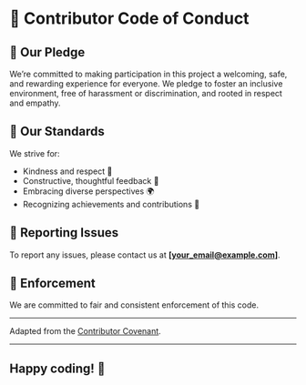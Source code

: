 # 🌟 Contributor Code of Conduct

## 💫 Our Pledge
We’re committed to making participation in this project a welcoming, safe, and rewarding experience for everyone. We pledge to foster an inclusive environment, free of harassment or discrimination, and rooted in respect and empathy.

## 🌈 Our Standards
We strive for:
- Kindness and respect 👐
- Constructive, thoughtful feedback 💬
- Embracing diverse perspectives 🌍
- Recognizing achievements and contributions 🎉

## 🚨 Reporting Issues
To report any issues, please contact us at **[your_email@example.com]**.

## 🔐 Enforcement
We are committed to fair and consistent enforcement of this code.

---
Adapted from the [Contributor Covenant](https://www.contributor-covenant.org/).

---
Happy coding! 🎈
---

